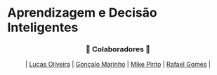 # Aprendizagem e Decisão Inteligentes

<h3 align="center">🚀 Colaboradores 🚀</h3>

<div align="center">

| [Lucas Oliveira](https://github.com/LucasOli20) | [Gonçalo Marinho](https://github.com/gmarinhog165) | [Mike Pinto](https://github.com/mrmikept) | [Rafael Gomes](https://github.com/RafaGomes1) |

</div>
